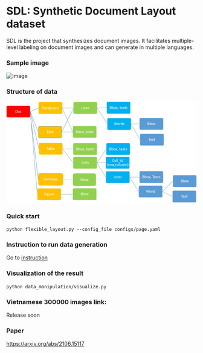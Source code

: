 # SDL: Synthetic Document Layout dataset

SDL is the project that synthesizes document images. It facilitates multiple-level labeling on document images and can generate in multiple languages.
### Sample image
![image](assets/illustration/see.gif)

### Structure of data
![structure](assets/illustration/structure.png)

### Quick start
```
python flexible_layout.py --config_file configs/page.yaml
```

### Instruction to run data generation 
Go to [instruction](instruction.md)

### Visualization of the result
```
python data_manipulation/visualize.py
```

### Vietnamese 300000 images link: 
Release soon

### Paper
https://arxiv.org/abs/2106.15117
